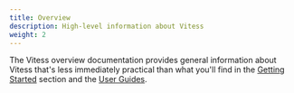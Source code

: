 ```yaml
---
title: Overview
description: High-level information about Vitess
weight: 2
---
```


The Vitess overview documentation provides general information about Vitess that's less immediately practical than what you'll find in the [Getting Started](../getting-started) section and the [User Guides](../user-guides).
